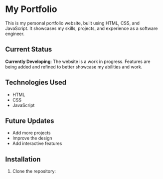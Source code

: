 # My Portfolio

This is my personal portfolio website, built using HTML, CSS, and JavaScript. It showcases my skills, projects, and experience as a software engineer.

## Current Status

**Currently Developing**: The website is a work in progress. Features are being added and refined to better showcase my abilities and work.

## Technologies Used
- HTML
- CSS
- JavaScript

## Future Updates
- Add more projects
- Improve the design
- Add interactive features

## Installation

1. Clone the repository:
